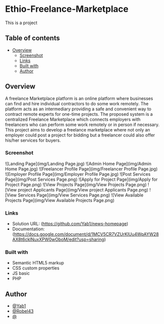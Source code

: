 # Ethio-Freelance-Marketplace

This is a project

## Table of contents

- [Overview](#overview)
  - [Screenshot](#screenshot)
  - [Links](#links)
  - [Built with](#built-with)
  - [Author](#author)

## Overview

A freelance Marketplace platform is an online platform where businesses can find and hire individual contractors to do some work remotely. The platform acts as an intermediary providing a safe and convenient way to contract remote experts for one-time projects.
The proposed system is a centralized Freelance Marketplace which connects employers with freelancers who can perform some work remotely or in person if necessary. This project aims to develop a freelance marketplace where not only an employer could post a project for bidding but a freelancer could also offer his/her services for buyers.

### Screenshot

![Landing Page](img/Landing Page.jpg)
![Admin Home Page](img/Admin Home Page.jpg)
![Freelancer Profile Page](img/Freelancer Profile Page.jpg)
![Employer Profile Page](img/Employer Profile Page.jpg)
![Post Services Page](img/Post Services Page.png)
![Apply for Project Page](img/Apply for Project Page.png)
![View Projects Page](img/View Projects Page.png)
![View project Applicants Page](img/View project Applicants Page.png)
![View Services Page](img/View Services Page.png)
![View Available Projects Page](img/View Available Projects Page.png)

### Links

- Solution URL: (https://github.com/Yab1/news-homepage)
- Documentation: (https://docs.google.com/document/d/1MCV5CR7VZUrKlUu4WpAYW28AX8t6cklNuxXPW0wOboM/edit?usp=sharing)

### Built with

- Semantic HTML5 markup
- CSS custom properties
- JS basic
- PHP

## Author

- [@Yab1](https://github.com/Yab1)
- [@Robel43](https://github.com/Robel43)
- [@]()
